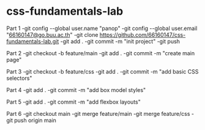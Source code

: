 # css-fundamentals-lab

Part 1
-git config --global user.name "panop"
-git config --global user.email "66160147@go.buu.ac.th"
-git clone https://github.com/66160147/css-fundamentals-lab.git
-git add .
-git commit -m "init project"
-git push

Part 2
-git checkout -b feature/main
-git add .
-git commit -m "create main page"

Part 3
-git checkout -b feature/css
-git add .
-git commit -m "add basic CSS selectors"

Part 4 
-git add .
-git commit -m "add box model styles"

Part 5
-git add .
-git commit -m "add flexbox layouts"

Part 6
-git checkout main
-git merge feature/main
-git merge feature/css
-git push origin main
